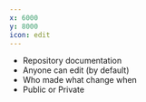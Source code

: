 ```yaml
---
x: 6000
y: 8000
icon: edit
---
```


* Repository documentation
* Anyone can edit (by default)
* Who made what change when
* Public or Private